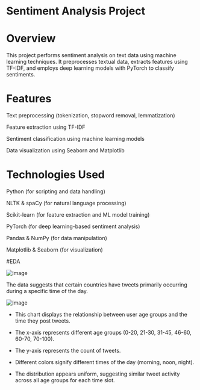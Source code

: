 # Sentiment Analysis Project

# Overview

This project performs sentiment analysis on text data using machine learning techniques. It preprocesses textual data, extracts features using TF-IDF, and employs deep learning models with PyTorch to classify sentiments.

# Features

Text preprocessing (tokenization, stopword removal, lemmatization)

Feature extraction using TF-IDF

Sentiment classification using machine learning models

Data visualization using Seaborn and Matplotlib

# Technologies Used

Python (for scripting and data handling)

NLTK & spaCy (for natural language processing)

Scikit-learn (for feature extraction and ML model training)

PyTorch (for deep learning-based sentiment analysis)

Pandas & NumPy (for data manipulation)

Matplotlib & Seaborn (for visualization)

#EDA

![image](https://github.com/user-attachments/assets/aa6d604c-0464-4d02-9d46-497d48412e7c)

The data suggests that certain countries have tweets primarily occurring during a specific time of the day.

![image](https://github.com/user-attachments/assets/b41739e9-1ab9-401a-aa49-776e5c758624)

* This chart displays the relationship between user age groups and the time they post tweets.

* The x-axis represents different age groups (0-20, 21-30, 31-45, 46-60, 60-70, 70-100).

* The y-axis represents the count of tweets.

* Different colors signify different times of the day (morning, noon, night).

* The distribution appears uniform, suggesting similar tweet activity across all age groups for each time slot.



